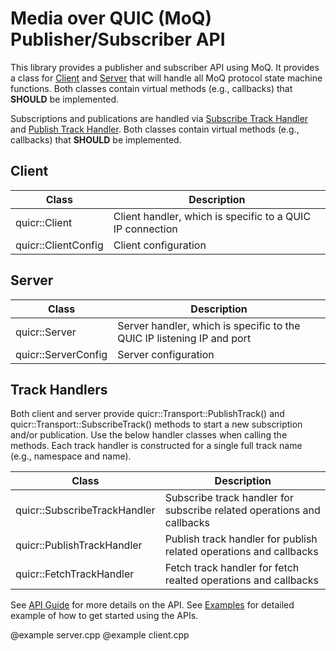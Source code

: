 # Media over QUIC (MoQ) Publisher/Subscriber API

This library provides a publisher and subscriber API using MoQ. It provides
a class for [Client](#quicr::Client) and [Server](#quicr::Server) that
will handle all MoQ protocol state machine functions. Both classes contain virtual methods (e.g., callbacks)
that **SHOULD** be implemented.

Subscriptions and publications are handled via [Subscribe Track Handler](#quicr::SubscribeTrackHandler)
and [Publish Track Handler](#quicr::PublishTrackHandler). Both classes contain virtual methods
(e.g., callbacks) that **SHOULD** be implemented.

## Client

 Class                        | Description
------------------------------|-----------------------------------------------------------
 quicr::Client       | Client handler, which is specific to a QUIC IP connection
 quicr::ClientConfig | Client configuration

## Server

 Class                        | Description
------------------------------|------------------------------------------------------------------------
 quicr::Server       | Server handler, which is specific to the QUIC IP listening IP and port
 quicr::ServerConfig | Server configuration

## Track Handlers

Both client and server provide quicr::Transport::PublishTrack() and quicr::Transport::SubscribeTrack()
methods to start a new subscription and/or publication. Use the below handler classes when calling
the methods. Each track handler is constructed for a single full track name (e.g., namespace and name).

 Class                          | Description
--------------------------------|------------------------------------------------------------------------
 quicr::SubscribeTrackHandler     | Subscribe track handler for subscribe related operations and callbacks
 quicr::PublishTrackHandler       | Publish track handler for publish related operations and callbacks
 quicr::FetchTrackHandler         | Fetch track handler for fetch realted operations and callbacks


See [API Guide](api-guide.html) for more details on the API. See [Examples](examples.html) for detailed example of how to get started
using the APIs. 

@example server.cpp
@example client.cpp
